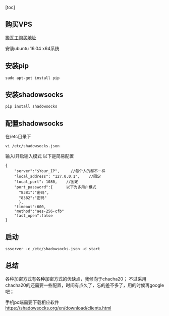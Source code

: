 [toc]

## 购买VPS

[搬瓦工购买地址](http://www.bwh8.net/)

安装ubuntu 16.04 x64系统

## 安装pip

```
sudo apt-get install pip
```

## 安装shadowsocks

```
pip install shadowsocks
```

## 配置shadowsocks

在/etc目录下

```
vi /etc/shadowsocks.json
```

输入i开启输入模式
以下是简易配置

```
{
    "server":"$Your_IP",     //每个人的都不一样
    "local_address": "127.0.0.1",    //固定
    "local_port": 1080,    //固定
    "port_password":{      以下为多用户模式
      "8381":"密码",        
      "8382":"密码"
      },
    "timeout":600,
    "method":"aes-256-cfb"  
    "fast_open":false
}
```

## 启动

```
ssserver -c /etc/shadowsocks.json -d start
```

## 总结

各种加密方式有各种加密方式的优缺点，我倾向于chacha20；
不过采用chacha20的还需要一些配置，时间有点久了，忘的差不多了，用的时候再google吧；

手机pc端需要下载相应软件
https://shadowsocks.org/en/download/clients.html